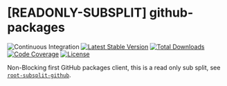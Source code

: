 # [READONLY-SUBSPLIT] github-packages


![Continuous Integration](https://github.com/php-api-clients/github-packages/workflows/Continuous%20Integration/badge.svg)
[![Latest Stable Version](https://poser.pugx.org/api-clients/github-packages/v/stable.png)](https://packagist.org/packages/api-clients/github-packages)
[![Total Downloads](https://poser.pugx.org/api-clients/github-packages/downloads.png)](https://packagist.org/packages/api-clients/github-packages)
[![Code Coverage](https://scrutinizer-ci.com/g/php-api-clients/github-packages/badges/coverage.png?b==)](https://scrutinizer-ci.com/g/php-api-clients/github-packages/?branch=)
[![License](https://poser.pugx.org/api-clients/github-packages/license.png)](https://packagist.org/packages/api-clients/github-packages)

Non-Blocking first GitHub packages client, this is a read only sub split, see [`root-subsplit-github`](https://github.com/php-api-clients/root-subsplit-github).
